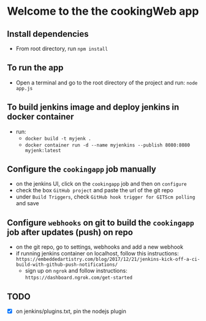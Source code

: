 # Welcome to the the cookingWeb app

## Install dependencies

* From root directory, run `npm install`

## To run the app

* Open a terminal and go to the root directory of the project and run: `node app.js`

## To build jenkins image and deploy jenkins in docker container

* run:
  * `docker build -t myjenk .`
  * `docker container run -d --name myjenkins --publish 8080:8080 myjenk:latest`

## Configure the `cookingapp` job manually

* on the jenkins UI, click on the `cookingapp` job and then on `configure`
* check the box `GitHub project` and paste the url of the git repo
* under `Build Triggers`, check `GitHub hook trigger for GITScm polling` and save

## Configure `webhooks` on git to build the `cookingapp` job after updates (push) on repo

* on the git repo, go to settings, webhooks and add a new webhook
* if running jenkins container on localhost, follow this instructions:
`https://embeddedartistry.com/blog/2017/12/21/jenkins-kick-off-a-ci-build-with-github-push-notifications/`
  * sign up on `ngrok` and follow instructions: `https://dashboard.ngrok.com/get-started`

## TODO

* [x] on jenkins/plugins.txt, pin the nodejs plugin
